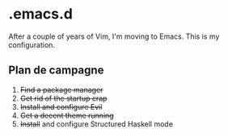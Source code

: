 .emacs.d
========

After a couple of years of Vim, I'm moving to Emacs. This is my configuration.

Plan de campagne
----------------

 1. ~~Find a package manager~~
 1. ~~Get rid of the startup crap~~
 1. ~~Install and configure Evil~~
 1. ~~Get a decent theme running~~
 1. ~~Install~~ and configure Structured Haskell mode
